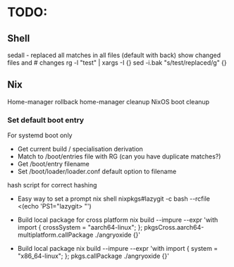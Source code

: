 # TODO:

## Shell

sedall - replaced all matches in all files (default with back)
show changed files and # changes
rg -l "test" | xargs -I {} sed -i.bak "s/test/replaced/g" {}

## Nix

Home-manager rollback
home-manager cleanup
NixOS boot cleanup

### Set default boot entry

For systemd boot only

- Get current build / specialisation derivation
- Match to /boot/entries file with RG (can you have duplicate matches?)
- Get /boot/entry filename
- Set /boot/loader/loader.conf default option to filename

hash script for correct hashing

- Easy way to set a prompt
  nix shell nixpkgs#lazygit -c bash --rcfile <(echo 'PS1="lazygit> "')

- Build local package for cross platform
  nix build --impure --expr 'with import <nixpkgs> { crossSystem = "aarch64-linux"; }; pkgsCross.aarch64-multiplatform.callPackage ./angryoxide {}'
- Build local package
  nix build --impure --expr 'with import <nixpkgs> { system = "x86_64-linux"; }; pkgs.callPackage ./angryoxide {}'
